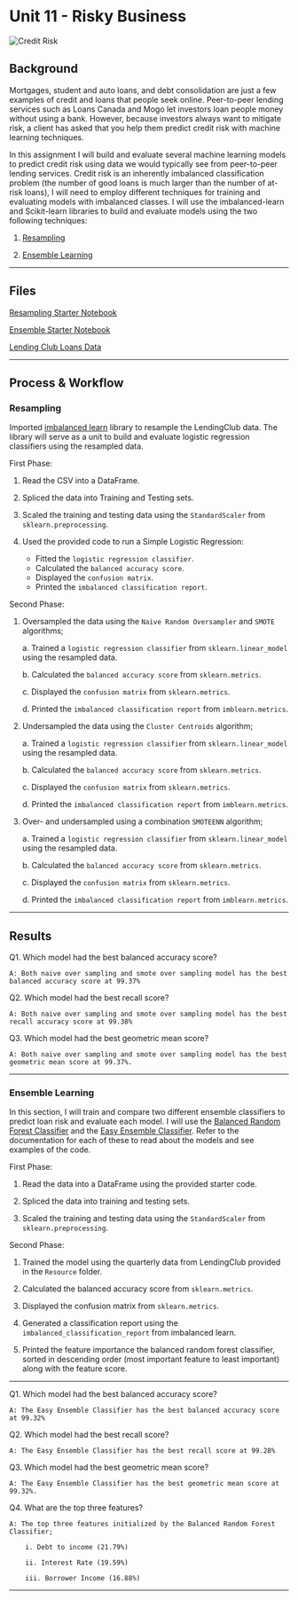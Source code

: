 # Unit 11 - Risky Business
 
![Credit Risk](Images/credit-risk.jpg)

## Background

Mortgages, student and auto loans, and debt consolidation are just a few examples of credit and loans that people seek online. Peer-to-peer lending services such as Loans Canada and Mogo let investors loan people money without using a bank. However, because investors always want to mitigate risk, a client has asked that you help them predict credit risk with machine learning techniques.

In this assignment I will build and evaluate several machine learning models to predict credit risk using data we would typically see from peer-to-peer lending services. Credit risk is an inherently imbalanced classification problem (the number of good loans is much larger than the number of at-risk loans), I will need to employ different techniques for training and evaluating models with imbalanced classes. I will use the imbalanced-learn and Scikit-learn libraries to build and evaluate models using the two following techniques:

1. [Resampling](#Resampling)

2. [Ensemble Learning](#Ensemble-Learning)

- - -

## Files

[Resampling Starter Notebook](credit_risk_resampling.ipynb)

[Ensemble Starter Notebook](credit_risk_ensemble.ipynb)

[Lending Club Loans Data](Resources/LoanStats_2019Q1.csv.zip)

- - -

## Process & Workflow

### Resampling

Imported [imbalanced learn](https://imbalanced-learn.readthedocs.io) library to resample the LendingClub data. The library will serve as a unit to build and evaluate logistic regression classifiers using the resampled data.

First Phase:

1. Read the CSV into a DataFrame.

2. Spliced the data into Training and Testing sets.

3. Scaled the training and testing data using the `StandardScaler` from `sklearn.preprocessing`.

4. Used the provided code to run a Simple Logistic Regression:
    * Fitted the `logistic regression classifier`.
    * Calculated the `balanced accuracy score`.
    * Displayed the `confusion matrix`.
    * Printed the `imbalanced classification report`.

Second Phase:

1. Oversampled the data using the `Naive Random Oversampler` and `SMOTE` algorithms;

    a. Trained a `logistic regression classifier` from `sklearn.linear_model` using the resampled data.

    b. Calculated the `balanced accuracy score` from `sklearn.metrics`.

    c. Displayed the `confusion matrix` from `sklearn.metrics`.

    d. Printed the `imbalanced classification report` from `imblearn.metrics`.

2. Undersampled the data using the `Cluster Centroids` algorithm;

    a. Trained a `logistic regression classifier` from `sklearn.linear_model` using the resampled data.

    b. Calculated the `balanced accuracy score` from `sklearn.metrics`.

    c. Displayed the `confusion matrix` from `sklearn.metrics`.

    d. Printed the `imbalanced classification report` from `imblearn.metrics`.

3. Over- and undersampled using a combination `SMOTEENN` algorithm;

    a. Trained a `logistic regression classifier` from `sklearn.linear_model` using the resampled data.

    b. Calculated the `balanced accuracy score` from `sklearn.metrics`.

    c. Displayed the `confusion matrix` from `sklearn.metrics`.

    d. Printed the `imbalanced classification report` from `imblearn.metrics`.

---

## Results

Q1. Which model had the best balanced accuracy score?

    A: Both naive over sampling and smote over sampling model has the best balanced accuracy score at 99.37% 

Q2. Which model had the best recall score?

    A: Both naive over sampling and smote over sampling model has the best recall accuracy score at 99.38% 

Q3. Which model had the best geometric mean score?

    A: Both naive over sampling and smote over sampling model has the best geometric mean score at 99.37%.

---
### Ensemble Learning

In this section, I will train and compare two different ensemble classifiers to predict loan risk and evaluate each model. I will use the [Balanced Random Forest Classifier](https://imbalanced-learn.org/stable/references/generated/imblearn.ensemble.BalancedRandomForestClassifier.html) and the [Easy Ensemble Classifier](https://imbalanced-learn.org/stable/references/generated/imblearn.ensemble.EasyEnsembleClassifier.html). Refer to the documentation for each of these to read about the models and see examples of the code.

First Phase:

1. Read the data into a DataFrame using the provided starter code.

2. Spliced the data into training and testing sets.

3. Scaled the training and testing data using the `StandardScaler` from `sklearn.preprocessing`.


Second Phase:

1. Trained the model using the quarterly data from LendingClub provided in the `Resource` folder.

2. Calculated the balanced accuracy score from `sklearn.metrics`.

3. Displayed the confusion matrix from `sklearn.metrics`.

4. Generated a classification report using the `imbalanced_classification_report` from imbalanced learn.

5. Printed the feature importance the balanced random forest classifier, sorted in descending order (most important feature to least important) along with the feature score.


---

Q1. Which model had the best balanced accuracy score?

    A: The Easy Ensemble Classifier has the best balanced accuracy score at 99.32% 

Q2. Which model had the best recall score?

    A: The Easy Ensemble Classifier has the best recall score at 99.28%

Q3. Which model had the best geometric mean score?

    A: The Easy Ensemble Classifier has the best geometric mean score at 99.32%.

Q4. What are the top three features?


    A: The top three features initialized by the Balanced Random Forest Classifier;
    
        i. Debt to income (21.79%)
   
        ii. Interest Rate (19.59%)

        iii. Borrower Income (16.88%)

---



